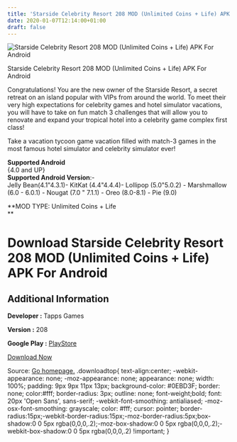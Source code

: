 ```yaml
---
title: 'Starside Celebrity Resort 208 MOD (Unlimited Coins + Life) APK For Android'
date: 2020-01-07T12:14:00+01:00
draft: false
---
```


![Starside Celebrity Resort 208 MOD (Unlimited Coins + Life) APK For Android](https://i0.wp.com/apkhome.net/wp-content/uploads/2020/01/Starside-Celebrity-Resort-208-MOD-Unlimited-Coins-Life.png "Starside Celebrity Resort 208 MOD (Unlimited Coins + Life) APK For Android")

  

Starside Celebrity Resort 208 MOD (Unlimited Coins + Life) APK For Android

Congratulations! You are the new owner of the Starside Resort, a secret retreat on an island popular with VIPs from around the world. To meet their very high expectations for celebrity games and hotel simulator vacations, you will have to take on fun match 3 challenges that will allow you to renovate and expand your tropical hotel into a celebrity game complex first class!

Take a vacation tycoon game vacation filled with match-3 games in the most famous hotel simulator and celebrity simulator ever!

**Supported Android**  
{4.0 and UP}  
**Supported Android Version**:-  
Jelly Bean(4.1"4.3.1)- KitKat (4.4"4.4.4)- Lollipop (5.0"5.0.2) - Marshmallow (6.0 - 6.0.1) - Nougat (7.0 " 7.1.1) - Oreo (8.0-8.1) - Pie (9.0)

**MOD TYPE: Unlimited Coins + Life  
**

Download Starside Celebrity Resort 208 MOD (Unlimited Coins + Life) APK For Android
===================================================================================

Additional Information
----------------------

**Developer :** Tapps Games

**Version :** 208

**Google Play :** [PlayStore](https://play.google.com/store/apps/details?id=br.com.tapps.starside)

  

[Download Now](https://store4app.co/post/starside-celebrity-resort-208-mod-unlimited-coins-life-apk-for-android_1578393123)

  
Source: [Go homepage.](https://store4app.co/post/starside-celebrity-resort-208-mod-unlimited-coins-life-apk-for-android_1578393123) .downloadtop{ text-align:center; -webkit-appearance: none; -moz-appearance: none; appearance: none; width: 100%; padding: 9px 9px 11px 13px; background-color: #0EBD3F; border: none; color:#fff; border-radius: 3px; outline: none; font-weight;bold; font: 20px 'Open Sans', sans-serif; -webkit-font-smoothing: antialiased; -moz-osx-font-smoothing: grayscale; color: #fff; cursor: pointer; border-radius:15px;-webkit-border-radius:15px;-moz-border-radius:5px;box-shadow:0 0 5px rgba(0,0,0,.2);-moz-box-shadow:0 0 5px rgba(0,0,0,.2);-webkit-box-shadow:0 0 5px rgba(0,0,0,.2) !important; }
